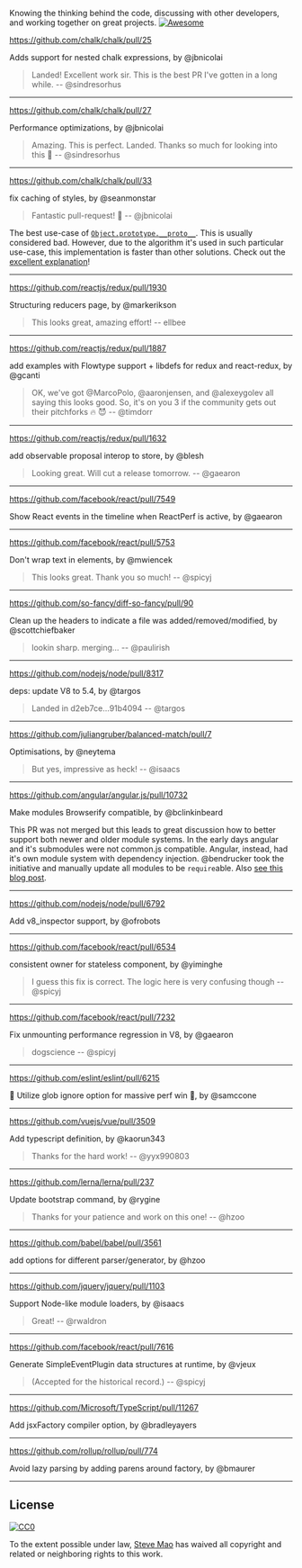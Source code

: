 Knowing the thinking behind the code, discussing with other developers, and working together on great projects. [![Awesome](https://cdn.rawgit.com/sindresorhus/awesome/d7305f38d29fed78fa85652e3a63e154dd8e8829/media/badge.svg)](https://github.com/sindresorhus/awesome)


https://github.com/chalk/chalk/pull/25

Adds support for nested chalk expressions, by @jbnicolai

> Landed! Excellent work sir. This is the best PR I've gotten in a long while. -- @sindresorhus

---

https://github.com/chalk/chalk/pull/27

Performance optimizations, by @jbnicolai

> Amazing. This is perfect. Landed. Thanks so much for looking into this 💃 -- @sindresorhus

---

https://github.com/chalk/chalk/pull/33

fix caching of styles, by @seanmonstar

> Fantastic pull-request! 🌟 -- @jbnicolai

The best use-case of [`Object.prototype.__proto__`](https://developer.mozilla.org/en/docs/Web/JavaScript/Reference/Global_Objects/Object/proto). This is usually considered bad. However, due to the algorithm it's used in such particular use-case, this implementation is faster than other solutions. Check out the [excellent explanation](https://github.com/chalk/chalk/issues/32#issuecomment-48426969)!

---

https://github.com/reactjs/redux/pull/1930

Structuring reducers page, by @markerikson

> This looks great, amazing effort! -- ellbee

---

https://github.com/reactjs/redux/pull/1887

add examples with Flowtype support + libdefs for redux and react-redux, by @gcanti

> OK, we've got @MarcoPolo, @aaronjensen, and @alexeygolev all saying this looks good. So, it's on you 3 if the community gets out their pitchforks 🔥 😈 -- @timdorr

---

https://github.com/reactjs/redux/pull/1632

add observable proposal interop to store, by @blesh

> Looking great. Will cut a release tomorrow. -- @gaearon

---

https://github.com/facebook/react/pull/7549

Show React events in the timeline when ReactPerf is active, by @gaearon

---

https://github.com/facebook/react/pull/5753

Don't wrap text in <span> elements, by @mwiencek

> This looks great. Thank you so much! -- @spicyj

---

https://github.com/so-fancy/diff-so-fancy/pull/90

Clean up the headers to indicate a file was added/removed/modified, by @scottchiefbaker

> lookin sharp. merging… -- @paulirish

---

https://github.com/nodejs/node/pull/8317

deps: update V8 to 5.4, by @targos

> Landed in d2eb7ce...91b4094 -- @targos

---

https://github.com/juliangruber/balanced-match/pull/7

Optimisations, by @neytema

> But yes, impressive as heck! -- @isaacs

---

https://github.com/angular/angular.js/pull/10732

Make modules Browserify compatible, by @bclinkinbeard

This PR was not merged but this leads to great discussion how to better support both newer and older module systems. In the early days angular and it's submodules were not common.js compatible. Angular, instead, had it's own module system with dependency injection. @bendrucker took the initiative and manually update all modules to be `require`able. Also [see this blog post](http://blog.npmjs.org/post/114584444410/using-angulars-new-improved-browserify-support).

---

https://github.com/nodejs/node/pull/6792

Add v8_inspector support, by @ofrobots

---

https://github.com/facebook/react/pull/6534

consistent owner for stateless component, by @yiminghe

> I guess this fix is correct. The logic here is very confusing though -- @spicyj

---

https://github.com/facebook/react/pull/7232

Fix unmounting performance regression in V8, by @gaearon

> dogscience -- @spicyj

---

https://github.com/eslint/eslint/pull/6215

🦄 Utilize glob ignore option for massive perf win 🦄, by @samccone

---

https://github.com/vuejs/vue/pull/3509

Add typescript definition, by @kaorun343

> Thanks for the hard work! -- @yyx990803

---

https://github.com/lerna/lerna/pull/237

Update bootstrap command, by @rygine

> Thanks for your patience and work on this one! -- @hzoo

---

https://github.com/babel/babel/pull/3561

add options for different parser/generator, by @hzoo

---

https://github.com/jquery/jquery/pull/1103

Support Node-like module loaders, by @isaacs

> Great! -- @rwaldron

---

https://github.com/facebook/react/pull/7616

Generate SimpleEventPlugin data structures at runtime, by @vjeux

> (Accepted for the historical record.) -- @spicyj

---

https://github.com/Microsoft/TypeScript/pull/11267

Add jsxFactory compiler option, by @bradleyayers

---

https://github.com/rollup/rollup/pull/774

Avoid lazy parsing by adding parens around factory, by @bmaurer


---

## License

[![CC0](https://i.creativecommons.org/p/zero/1.0/88x31.png)](https://creativecommons.org/publicdomain/zero/1.0/)

To the extent possible under law, [Steve Mao](https://github.com/stevemao) has waived all copyright and related or neighboring rights to this work.
